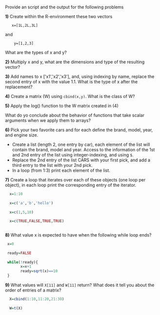 

Provide an script and the output for the following problems

**1)** Create within the R-environment these two vectors

       x=[1L,2L,3L]

and

        y=[1,2,3]
   
 What are the types of x and y?
 
 
 **2)** Multiply x and y, what are the dimensions and type of the resulting vector?
 
 **3)** Add names to x ['x1','x2','x3'], and, using indexing by name, replace the second entry of x with the value 1.1. What is the type of x after the replacement?
 
 
 **4)** Create a matrix (W) using `cbind(x,y)`. What is the class of W?
       
 **5)** Apply the log() function to the W matrix created in (4)
 
 What do yo conclude about the behavior of functions that take scalar arguments when we apply them to arrays?
       
 **6)** Pick your two favorite cars and for each define the brand, model, year, and engine size. 
   - Create a list (length 2, one entry by car), each element of the list will contain the brand, model and year. Access to the information of the 1st and 2nd entry of the list using integer-indexing, and using `$`.
   - Replace the 2nd entry of the list CARS with your first pick, and add a third entry to the list with your 2nd pick.
   - In a loop (from 1:3) print each element of the list.

**7)** Create a loop that iterates over each of these objects (one loop per object), in each loop print the corresponding entry of the iterator.

```r
  x=1:10
  
  x=c('a','b','hello')
  
  x=c(1,5,10)
  
  x=c(TRUE,FALSE,TRUE,TRUE)
  
```

**8)** What value x is expected to have when the following while loop ends?

```r
 x=0
 
 ready=FALSE
 
 while(!ready){
       x=x+1
       ready=sqrt(x)==10
 }

```

**9)** What values will `X[11]` and `W[11]` return? What does it tell you about the order of entries of a matrix?

```r
  X=cbind(1:10,11:20,21:30)
  
  W=t(X)

```
